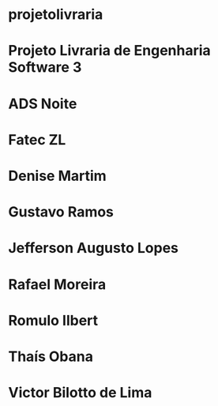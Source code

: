 # projetolivraria
# Projeto Livraria de Engenharia Software 3
# ADS Noite
# Fatec ZL

# Denise Martim
# Gustavo Ramos
# Jefferson Augusto Lopes
# Rafael Moreira
# Romulo Ilbert
# Thaís Obana
# Victor Bilotto de Lima
